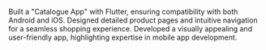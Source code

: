 Built a "Catalogue App" with Flutter, ensuring compatibility with both Android and iOS. Designed detailed product pages and intuitive navigation for a seamless shopping experience. Developed a visually appealing and user-friendly app, highlighting expertise in mobile app development.

